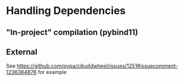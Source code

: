 # Handling Dependencies
## "In-project" compilation (pybind11)
## External

See https://github.com/pypa/cibuildwheel/issues/1251#issuecomment-1236364876 for example
